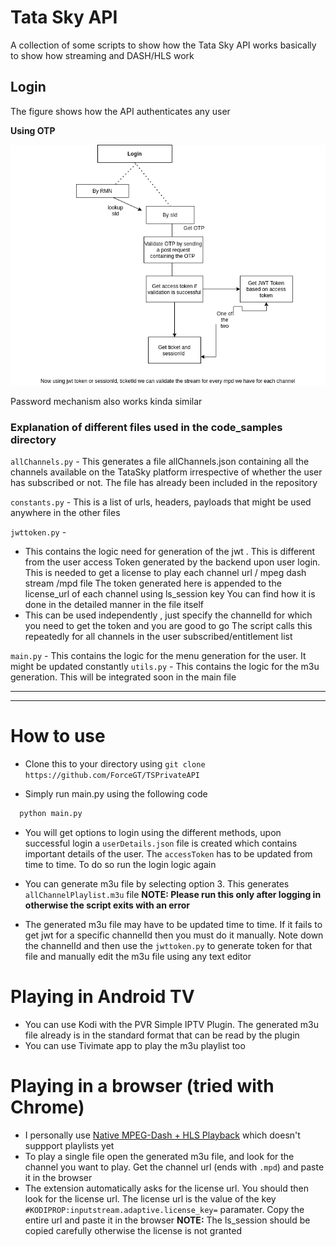 # Tata Sky API

A collection of some scripts to show how the Tata Sky API works basically to show how streaming and DASH/HLS work 

## Login 
The figure shows how the API authenticates any user 

**Using OTP** 

![](images/tsky.png)

Password mechanism also works kinda similar

### Explanation of different files used in the code_samples directory

```allChannels.py``` - This generates a file allChannels.json containing all the channels available on the TataSky platform irrespective of whether the user has subscribed or not. The file has already been included in the repository

```constants.py``` - This is a list of urls, headers, payloads that might be used anywhere in the other files

```jwttoken.py``` - 
+ This contains the logic need for generation of the jwt . This is different from the user access Token generated by the backend upon user login. This is needed to get a license to play each channel url / mpeg dash stream /mpd file
The token generated here is appended to the license_url of each channel using ls_session key
You can find how it is done in the detailed manner in the file itself
+ This can be used independently , just specify the channelId for which you need to get the token and you are good to go
The script calls this repeatedly for all channels in the user subscribed/entitlement list

```main.py``` - This contains the logic for the menu generation for the user. It might be updated constantly
```utils.py``` - This contains the logic for the m3u generation. This will be integrated soon in the main file


<hr>
<hr>

# How to use

+ Clone this to your directory using ```git clone https://github.com/ForceGT/TSPrivateAPI```

+ Simply run main.py using the following code
```python
  python main.py
```
+ You will get options to login using the different methods, upon successful login a ```userDetails.json``` file is created which contains important details of the user. The ```accessToken``` has to be updated from time to time. To do so run the login logic again

+ You can generate m3u file by selecting option 3. This generates ```allChannelPlaylist.m3u``` file
**NOTE: Please run this only after logging in otherwise the script exits with an error**

+ The generated m3u file may have to be updated time to time. If it fails to get jwt for a specific channelId then you must do it manually. Note down the channelId and then use the ```jwttoken.py``` to generate token for that file and manually edit the m3u file using any text editor


# Playing in Android TV

+ You can use Kodi with the PVR Simple IPTV Plugin. The generated m3u file already is in the standard format that can be read by the plugin
+ You can use Tivimate app to play the m3u playlist too

# Playing in a browser (tried with Chrome)

+ I personally use [Native MPEG-Dash + HLS Playback](https://chrome.google.com/webstore/detail/native-mpeg-dash-%20-hls-pl/cjfbmleiaobegagekpmlhmaadepdeedn) which doesn't suppport playlists yet
+ To play a single file open the generated m3u file, and look for the channel you want to play. Get the channel url (ends with ```.mpd```) and paste it in the browser
+ The extension automatically asks for the license url. You should then look for the license url. The license url is the value of the key ```#KODIPROP:inputstream.adaptive.license_key=``` paramater. Copy the entire url and paste it in the browser
**NOTE:** The ls_session should be copied carefully otherwise the license is not granted
